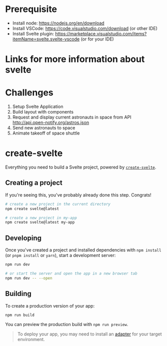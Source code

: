 # Prerequisite
* Install node: https://nodejs.org/en/download
* Install VSCode: https://code.visualstudio.com/download (or other IDE)
* Install Svelte plugin: https://marketplace.visualstudio.com/items?itemName=svelte.svelte-vscode (or for your IDE)
    
# Links for more information about svelte

# Challenges

1. Setup Svelte Application
2. Build layout with components
3. Request and display current astronauts in space from API http://api.open-notify.org/astros.json
4. Send new astronauts to space
5. Animate takeoff of space shuttle

# create-svelte

Everything you need to build a Svelte project, powered by [`create-svelte`](https://github.com/sveltejs/kit/tree/master/packages/create-svelte).

## Creating a project

If you're seeing this, you've probably already done this step. Congrats!

```bash
# create a new project in the current directory
npm create svelte@latest

# create a new project in my-app
npm create svelte@latest my-app
```

## Developing

Once you've created a project and installed dependencies with `npm install` (or `pnpm install` or `yarn`), start a development server:

```bash
npm run dev

# or start the server and open the app in a new browser tab
npm run dev -- --open
```

## Building

To create a production version of your app:

```bash
npm run build
```

You can preview the production build with `npm run preview`.

> To deploy your app, you may need to install an [adapter](https://kit.svelte.dev/docs/adapters) for your target environment.
